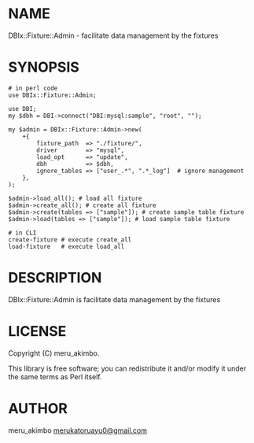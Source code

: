 # NAME

DBIx::Fixture::Admin - facilitate data management by the fixtures

# SYNOPSIS

    # in perl code
    use DBIx::Fixture::Admin;

    use DBI;
    my $dbh = DBI->connect("DBI:mysql:sample", "root", "");

    my $admin = DBIx::Fixture::Admin->new(
        +{
            fixture_path  => "./fixture/",
            driver        => "mysql",
            load_opt      => "update",
            dbh           => $dbh,
            ignore_tables => ["user_.*", ".*_log"]  # ignore management
        },
    );

    $admin->load_all(); # load all fixture
    $admin->create_all(); # create all fixture
    $admin->create(tables => ["sample"]); # create sample table fixture
    $admin->load(tables => ["sample"]); # load sample table fixture

    # in CLI
    create-fixture # execute create_all
    load-fixture   # execute load_all

# DESCRIPTION

DBIx::Fixture::Admin is facilitate data management by the fixtures

# LICENSE

Copyright (C) meru\_akimbo.

This library is free software; you can redistribute it and/or modify
it under the same terms as Perl itself.

# AUTHOR

meru\_akimbo <merukatoruayu0@gmail.com>

